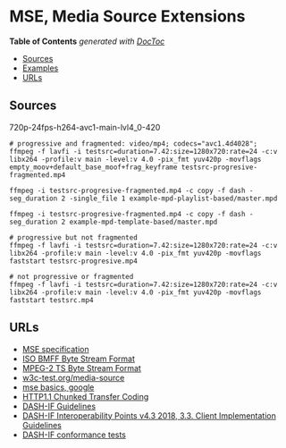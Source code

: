 # MSE, Media Source Extensions

<!-- START doctoc generated TOC please keep comment here to allow auto update -->
<!-- DON'T EDIT THIS SECTION, INSTEAD RE-RUN doctoc TO UPDATE -->
**Table of Contents**  *generated with [DocToc](https://github.com/thlorenz/doctoc)*

- [Sources](#sources)
- [Examples](#examples)
- [URLs](#urls)

<!-- END doctoc generated TOC please keep comment here to allow auto update -->

## Sources

720p-24fps-h264-avc1-main-lvl4_0-420

```shell
# progressive and fragmented: video/mp4; codecs="avc1.4d4028";
ffmpeg -f lavfi -i testsrc=duration=7.42:size=1280x720:rate=24 -c:v libx264 -profile:v main -level:v 4.0 -pix_fmt yuv420p -movflags empty_moov+default_base_moof+frag_keyframe testsrc-progresive-fragmented.mp4

ffmpeg -i testsrc-progresive-fragmented.mp4 -c copy -f dash -seg_duration 2 -single_file 1 example-mpd-playlist-based/master.mpd

ffmpeg -i testsrc-progresive-fragmented.mp4 -c copy -f dash -seg_duration 2 example-mpd-template-based/master.mpd

# progressive but not fragmented
ffmpeg -f lavfi -i testsrc=duration=7.42:size=1280x720:rate=24 -c:v libx264 -profile:v main -level:v 4.0 -pix_fmt yuv420p -movflags faststart testsrc-progresive.mp4

# not progressive or fragmented
ffmpeg -f lavfi -i testsrc=duration=7.42:size=1280x720:rate=24 -c:v libx264 -profile:v main -level:v 4.0 -pix_fmt yuv420p -movflags faststart testsrc.mp4
```

## URLs

- [MSE specification](https://w3c.github.io/media-source/)
- [ISO BMFF Byte Stream Format](https://www.w3.org/TR/mse-byte-stream-format-isobmff/)
- [MPEG-2 TS Byte Stream Format](https://www.w3.org/TR/mse-byte-stream-format-mp2t/)
- [w3c-test.org/media-source](http://w3c-test.org/media-source/)
- [mse basics, google](https://developers.google.com/web/fundamentals/media/mse/basics)
- [HTTP1.1 Chunked Transfer Coding](https://tools.ietf.org/html/rfc2616#section-3.6.1)
- [DASH-IF Guidelines](https://dashif.org/guidelines/)
- [DASH-IF Interoperability Points v4.3 2018, 3.3. Client Implementation Guidelines](https://dashif.org/docs/DASH-IF-IOP-v4.3.pdf)
- [DASH-IF conformance tests](https://conformance.dashif.org/)
